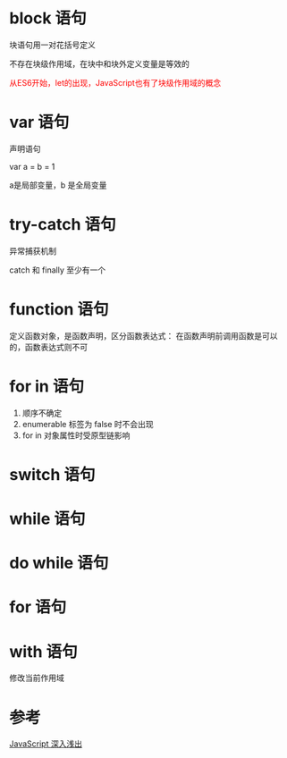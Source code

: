 # block 语句

块语句用一对花括号定义

不存在块级作用域，在块中和块外定义变量是等效的

<font color=red>从ES6开始，let的出现，JavaScript也有了块级作用域的概念</font>

# var 语句

声明语句

var a = b = 1

a是局部变量，b 是全局变量

# try-catch 语句

异常捕获机制

catch 和 finally 至少有一个

# function 语句

定义函数对象，是函数声明，区分函数表达式：
在函数声明前调用函数是可以的，函数表达式则不可

# for in 语句

1. 顺序不确定
2. enumerable 标签为 false 时不会出现
3. for in 对象属性时受原型链影响

# switch 语句

# while 语句

# do while 语句

# for 语句

# with 语句

修改当前作用域

# 参考

[JavaScript 深入浅出](http://www.imooc.com/learn/277)
